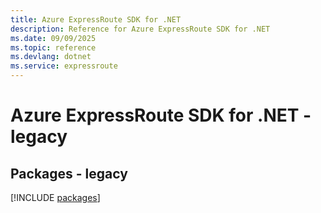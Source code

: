 ```yaml
---
title: Azure ExpressRoute SDK for .NET
description: Reference for Azure ExpressRoute SDK for .NET
ms.date: 09/09/2025
ms.topic: reference
ms.devlang: dotnet
ms.service: expressroute
---
```

# Azure ExpressRoute SDK for .NET - legacy
## Packages - legacy
[!INCLUDE [packages](expressroute-index.md)]